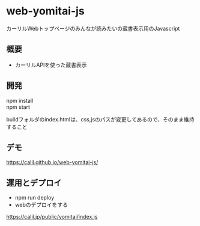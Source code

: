 # web-yomitai-js

カーリルWebトップページのみんなが読みたいの蔵書表示用のJavascript  

## 概要

- カーリルAPIを使った蔵書表示

## 開発

npm install  
npm start  

buildフォルダのindex.htmlは、css,jsのパスが変更してあるので、そのまま維持すること

## デモ

https://calil.github.io/web-yomitai-js/

## 運用とデプロイ

- npm run deploy  
- webのデプロイをする

https://calil.jp/public/yomitai/index.js
